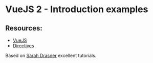 # VueJS 2 - Introduction examples

## Resources:

- [VueJS](https://vuejs.org)
- [Directives](https://vuejs.org/v2/api/#Directives)

Based on [Sarah Drasner](https://css-tricks.com/author/sdrasner/) excellent tutorials.